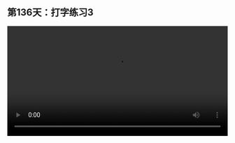 ## 第136天：打字练习3

<video width="100%" controls controlslist="nodownload nofullscreen noremoteplayback" disablePictureInPicture>
  <source src="https://api.keepwork.com/ts-storage/siteFiles/19662/raw#1610833296466session136 打字练习3.webm" type="video/webm">
  <source src="https://api.keepwork.com/ts-storage/siteFiles/19663/raw#1610833312534session136 打字练习3_small.mp4" type="video/mp4" />
   
  你的浏览器不支持播放
</video>
<style>
video::-webkit-media-controls-fullscreen-button {
    display: none;
}
</style>

### 字幕

我们登录项目ID为867的世界。
在左侧我们踩练习1。
根据**指引**，我们创建一个代码方块。
在这里可以输入文字，这里有**提示**。
我们先输入regis。
注意看，我们在输入的过程中，下方列出了左侧所有可以用的内置函数。
我们可以用**↑↓键**选择我们想要的函数，
比如registerClickEvent。
然后按**回车**，它会**自动补全**代码。
这是一种快速的输入Paracraft中自定义函数的方法，
这种方法要比用图块输入快很多。
**Tab键会缩进4个空格。**
当然我们还可以用拖拽的方式，从左侧拖到右侧。
再按Tab键，输入turn，
同样直接按回车，它会自动补全。
输入15度。
**小键盘上的End键可以移动到一行的最末端。**
按回车，say，回车，**←键移动光标**。
我们运行一下，像这样。


## 参考资料
Paracraft自带的代码方块编辑器与常用的文本代码编辑器使用习惯接近，可以用来学习打字。 

## 打字小游戏
项目ID：867

## 用Paracraft代码方块学习打字

- 支持自动代码完成
- 支持首个函数参数自动提示
- 支持鼠标放到任何函数上都有提示，F1可看详细帮助
- 各种编译和运行时错误，支持中文显示。

## 常用键盘快捷键

> 下列快捷键是必须反复练习并掌握的

小键盘区域
- Home  到行首
- End  到行尾
- Del 删除选中的内容，或向后删除

常用
- Backspace 删除选中的内容，或向前删除
- TAB 缩进
- PageUp 向上翻页
- PageDown 向下翻页

CTRL（Control）组合键
- Ctrl + 键盘右键  光标到下一个单词
- Ctrl + 键盘左键  光标到前一个单词
- Ctrl + A（All）全选
- Ctrl + C（Copy）复制
- Ctrl + V 粘贴
- Ctrl + X 剪切
- Ctrl + Z 撤消操作
- Ctrl + Y 重新执行某项操作
- Ctrl + S（Save） 保存
- Ctrl + F（Find） 搜索

Shift 组合键
- Shift + 键盘右键  光标选择
- Shift + 键盘左键  光标选择
- Shift + 上键  光标选择
- Shift + 下键  光标选择
- Shift + Ctrl + 键盘右键  光标选择下一个单词
- Shift + Ctrl + 键盘左键  光标选择前一个单词
- Shift + Home  选择到行首
- Shift + End  选择到行尾
- Shift + Del 剪切（与Ctrl+X）一样
- Shift + 字母  大小写

